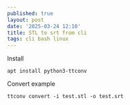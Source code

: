```yaml
---
published: true
layout: post
date: '2025-03-24 12:10'
title: STL to srt from cli
tags: cli bash linux 
---
```

Install

    apt install python3-ttconv

Convert example

    ttconv convert -i test.stl -o test.srt
